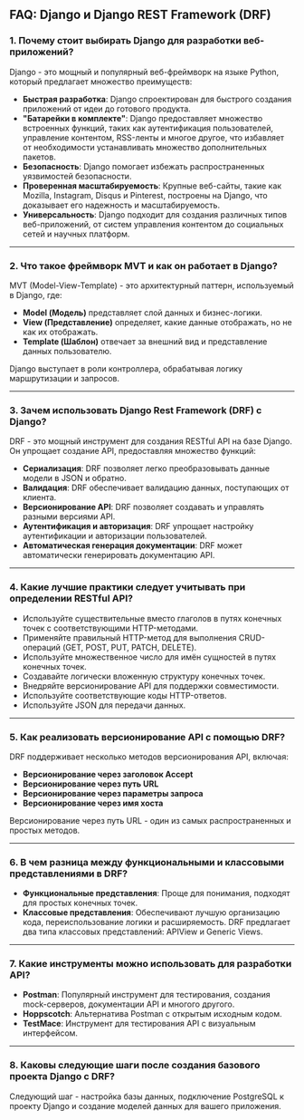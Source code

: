 ## FAQ: Django и Django REST Framework (DRF)

### 1. Почему стоит выбирать Django для разработки веб-приложений?

Django - это мощный и популярный веб-фреймворк на языке Python, который предлагает множество преимуществ:

- **Быстрая разработка**: Django спроектирован для быстрого создания приложений от идеи до готового продукта.
- **"Батарейки в комплекте"**: Django предоставляет множество встроенных функций, таких как аутентификация пользователей, управление контентом, RSS-ленты и многое другое, что избавляет от необходимости устанавливать множество дополнительных пакетов.
- **Безопасность**: Django помогает избежать распространенных уязвимостей безопасности.
- **Проверенная масштабируемость**: Крупные веб-сайты, такие как Mozilla, Instagram, Disqus и Pinterest, построены на Django, что доказывает его надежность и масштабируемость.
- **Универсальность**: Django подходит для создания различных типов веб-приложений, от систем управления контентом до социальных сетей и научных платформ.

---

### 2. Что такое фреймворк MVT и как он работает в Django?

MVT (Model-View-Template) - это архитектурный паттерн, используемый в Django, где:

- **Model (Модель)** представляет слой данных и бизнес-логики.
- **View (Представление)** определяет, какие данные отображать, но не как их отображать.
- **Template (Шаблон)** отвечает за внешний вид и представление данных пользователю.

Django выступает в роли контроллера, обрабатывая логику маршрутизации и запросов.

---

### 3. Зачем использовать Django Rest Framework (DRF) с Django?

DRF - это мощный инструмент для создания RESTful API на базе Django. Он упрощает создание API, предоставляя множество функций:

- **Сериализация**: DRF позволяет легко преобразовывать данные модели в JSON и обратно.
- **Валидация**: DRF обеспечивает валидацию данных, поступающих от клиента.
- **Версионирование API**: DRF позволяет создавать и управлять разными версиями API.
- **Аутентификация и авторизация**: DRF упрощает настройку аутентификации и авторизации пользователей.
- **Автоматическая генерация документации**: DRF может автоматически генерировать документацию API.

---

### 4. Какие лучшие практики следует учитывать при определении RESTful API?

- Используйте существительные вместо глаголов в путях конечных точек с соответствующими HTTP-методами.
- Применяйте правильный HTTP-метод для выполнения CRUD-операций (GET, POST, PUT, PATCH, DELETE).
- Используйте множественное число для имён сущностей в путях конечных точек.
- Создавайте логически вложенную структуру конечных точек.
- Внедряйте версионирование API для поддержки совместимости.
- Используйте соответствующие коды HTTP-ответов.
- Используйте JSON для передачи данных.

---

### 5. Как реализовать версионирование API с помощью DRF?

DRF поддерживает несколько методов версионирования API, включая:

- **Версионирование через заголовок Accept**
- **Версионирование через путь URL**
- **Версионирование через параметры запроса**
- **Версионирование через имя хоста**

Версионирование через путь URL - один из самых распространенных и простых методов.

---

### 6. В чем разница между функциональными и классовыми представлениями в DRF?

- **Функциональные представления**: Проще для понимания, подходят для простых конечных точек.
- **Классовые представления**: Обеспечивают лучшую организацию кода, переиспользование логики и расширяемость. DRF предлагает два типа классовых представлений: APIView и Generic Views.

---

### 7. Какие инструменты можно использовать для разработки API?

- **Postman**: Популярный инструмент для тестирования, создания mock-серверов, документации API и многого другого.
- **Hoppscotch**: Альтернатива Postman с открытым исходным кодом.
- **TestMace**: Инструмент для тестирования API с визуальным интерфейсом.

---

### 8. Каковы следующие шаги после создания базового проекта Django с DRF?

Следующий шаг - настройка базы данных, подключение PostgreSQL к проекту Django и создание моделей данных для вашего приложения.